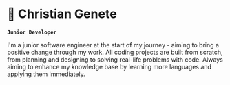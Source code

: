 # 📖 Christian Genete

**`Junior Developer`**

I'm a junior software engineer at the start of my journey - aiming to bring a positive change through my work. 
All coding projects are built from scratch, from planning and designing to solving real-life problems with code.
Always aiming to enhance my knowledge base by learning more languages and applying them immediately. 
<!--
**ChrisGenete/ChrisGenete** is a ✨ _special_ ✨ repository because its `README.md` (this file) appears on your GitHub profile.

Here are some ideas to get you started:

- 🔭 I’m currently working on ...
- 🌱 I’m currently learning ...
- 👯 I’m looking to collaborate on ...
- 🤔 I’m looking for help with ...
- 💬 Ask me about ...
- 📫 How to reach me: ...
- 😄 Pronouns: ...
- ⚡ Fun fact: ...
-->
